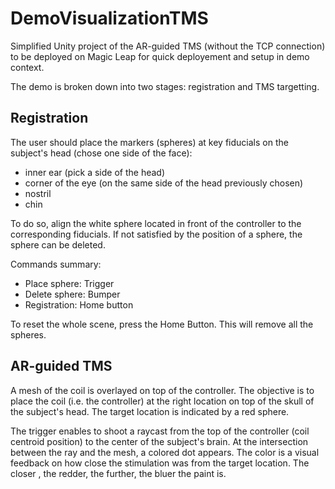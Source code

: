 # DemoVisualizationTMS

Simplified Unity project of the AR-guided TMS (without the TCP connection) to be deployed on Magic Leap for quick deployement and setup in demo context.

The demo is broken down into two stages: registration and TMS targetting.

## Registration
The user should place the markers (spheres) at key fiducials on the subject's head (chose one side of the face): 
- inner ear (pick a side of the head)
- corner of the eye (on the same side of the head previously chosen)
- nostril
- chin

To do so, align the white sphere located in front of the controller to the corresponding fiducials. If not satisfied by the position of a sphere, the sphere can be deleted. 

Commands summary:
- Place sphere: Trigger
- Delete sphere: Bumper
- Registration: Home button

To reset the whole scene, press the Home Button. This will remove all the spheres.



## AR-guided TMS
A mesh of the coil is overlayed on top of the controller. The objective is to place the coil (i.e. the controller) at the right location on top of the skull of the subject's head. The target location is indicated by a red sphere.


The trigger enables to shoot a raycast from the top of the controller (coil centroid position) to the center of the subject's brain. At the intersection between the ray and the mesh, a colored dot appears. The color is a visual feedback on how close the stimulation was from the target location. The closer , the redder, the further, the bluer the paint is. 
